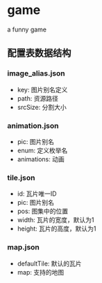 # game

a funny game

## 配置表数据结构

### image_alias.json

- key: 图片别名定义
- path: 资源路径
- srcSize: 分割大小

### animation.json

- pic: 图片别名
- enum: 定义枚举名
- animations: 动画

### tile.json

- id: 瓦片唯一ID
- pic: 图片别名
- pos: 图集中的位置
- width: 瓦片的宽度，默认为1
- height: 瓦片的高度，默认为1

### map.json

- defaultTile: 默认的瓦片
- map: 支持的地图